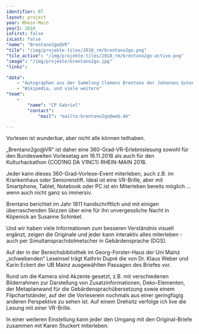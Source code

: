 ```yaml
---
identifier: 87
layout: project
year: Rhein-Main
year2: 2018
isFirst: false
isLast: false
"name": "Brentano2go@VR"
"tile": "/img/projekte-tiles/2018_rm/brentano2go.png"
"tile_active": "/img/projekte-tiles/2018_rm/brentano2go-active.png"
"image": "/img/projekte/brentano2go.jpg"
"links":

"data":
    - "Autographen aus der Sammlung Clemens Brentano der Johannes Gutenberg-Universität Mainz"
    - "Wikipedia, und viele weitere"
"team":
    -
        "name": "CP Gabriel"
        "contact":
            "mail": "mailto:brentano2go@web.de"

---
```

Vorlesen ist wunderbar, aber nicht alle können teilhaben.

„Brentano2go@VR“ ist daher eine 360-Grad-VR-Erlebnislesung sowohl für den Bundesweiten Vorlesetag am 16.11.2018 als auch für den Kulturhackathon {COD1NG DA V1NC1} RHEIN-MAIN 2018.

Jeder kann dieses 360-Grad-Vorlese-Event miterleben, auch z.B. im Krankenhaus oder Seniorenstift. Ideal ist eine VR-Brille, aber mit Smartphone, Tablet, Notebook oder PC ist ein Miterleben bereits möglich … wenn auch nicht ganz so immersiv.

Brentano berichtet im Jahr 1811 handschriftlich und mit einigen überraschenden Skizzen über eine für ihn unvergessliche Nacht in Köpenick an Susanne Schinkel.

Und wir haben viele Informationen zum besseren Verständnis visuell ergänzt, zeigen die Originale und jeder kann interaktiv alles miterleben - auch per Simultansprachdolmetscher in Gebärdensprache (DGS).

Auf der in der Bereichsbibliothek im Georg-Forster-Haus der Uni Mainz „schwebenden“ Leseinsel trägt Kathrin Dupré die von Dr. Klaus Weber und Karin Eckert der UB Mainz ausgewählten Passagen des Briefes vor.

Rund um die Kamera sind Akzente gesetzt, z.B. mit verschiedenen Bilderrahmen zur Darstellung von Zusatzinformationen, Deko-Elementen, der Metaplanwand für die Gebärdensprachübersetzung sowie einem Flipchartständer, auf der die Vorleserein nochmals aus einer geringfügig anderen Perspektive zu sehen ist. Auf einem Drehsitz verfolge ich live die Lesung mit einer VR-Brille.

In einer weiteren Einstellung kann jeder den Umgang mit den Original-Briefe zusammen mit Karen Stuckert miterleben.

